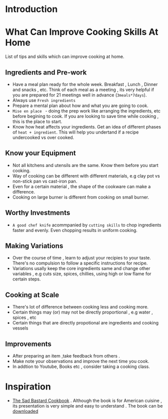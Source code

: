 # Introduction


# What Can Improve Cooking Skills At Home

List of tips and skills which can improve cooking at home.

## Ingredients and Pre-work
-  Have a meal plan ready for the whole week. Breakfast , Lunch , Dinner and snacks , etc. Think of each meal as a meeting , its very helpful if you are prepared for 21 meetings well in advance (`3meals*7days`).
- Always use `Fresh ingredients`
- Prepare a mental plan about how and what you are going to cook.
- `Mise en place ` - doing the prep work like arranging the ingredients, etc before begining to cook. If you are looking to save time while cooking , this is the place to start.
- Know how heat affects your ingredients. Get an idea of different phases of `heat + ingredient`. This will help you undertand if a recipe undercooked vs over cooked.

## Know your Equipment
- Not all kitchens and utensils are the same. Know them before you start cooking.
- Way of cooking can be different with different materials, e.g clay pot vs non-stick pan vs cast-iron pan.
- Even for a certain material , the shape of the cookware can make a difference.
- Cooking on large burner is different from cooking on small burner.

## Worthy Investments
- `A good chef knife` acommpanied by `cutting skills` to chop ingredients faster and evenly. Even chopping results in uniform cooking.

## Making Variations
- Over the course of time , learn to adjust your recipies to your taste. There's no compulsion to follow a specific instructions for recipe.
- Variations usally keep the core ingredients same and change other variables , e.g cuts size, spices, chillies, using high or low flame for certain steps.  

## Cooking at Scale
- There's lot of difference between cooking less and cooking more.
- Certain things may (or) may not be directly proportional , e.g water , spices , etc
- Certain things that are directly propotional are ingredients and cooking vessels
  

## Improvements
- After preparing an item ,take feedback from others .
- Make note your observations and improve the next time you cook.
- In addtion to Youtube, Books etc , consider taking a cooking class.


# Inspiration
- [The Sad Bastard Cookbook](https://nightbeatseu.ca/works/the-sad-bastard-cookbook/) . Although the book is for American cuisine , its presentation is very simple and easy to understand . The book can be [downloaded](here)
